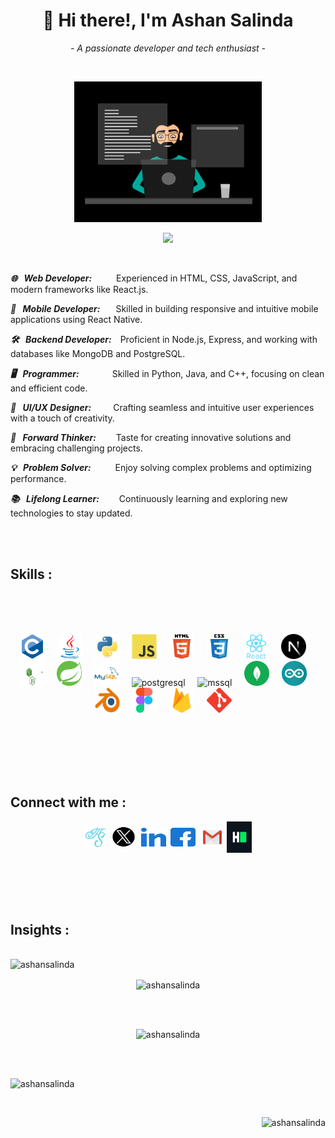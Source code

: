 <h1 align="center">👋 Hi there!, I'm Ashan Salinda</h1>
<p align="center"><i>- A passionate developer and tech enthusiast -</i></p><br>

<p align="center"><img src="images/coding.gif" alt="coding.gif" width="300px"/></p>


<p align="center">
    <img src="https://readme-typing-svg.herokuapp.com?font=Tourney&center=true&vCenter=true&color=2CFF00&size=75&pause=500&width=1280&height=80&lines=Web+Developer+;Mobile+Developer+;Backend+Developer+;Programmer+;UI/UX+Designer+;Forward+Thinker+;Problem+Solver+;Lifelong+Learner+"/>
</p><br>    


***🌐 &ensp;Web Developer:*** &ensp;&ensp;&ensp;&ensp;&ensp;Experienced in HTML, CSS, JavaScript, and modern frameworks like React.js.

***📱 &ensp;Mobile Developer:*** &ensp;&ensp;&ensp;Skilled in building responsive and intuitive mobile applications using React Native.

***🛠️ &ensp;Backend Developer:***&ensp;&ensp;Proficient in Node.js, Express, and working with databases like MongoDB and PostgreSQL.

***🖥️ &ensp;Programmer:*** &ensp;&ensp;&ensp;&ensp;&ensp;&ensp;&ensp;Skilled in Python, Java, and C++, focusing on clean and efficient code.

***🎨 &ensp;UI/UX Designer:***&ensp;&ensp;&ensp;&ensp;&ensp;Crafting seamless and intuitive user experiences with a touch of creativity.

***🚀 &ensp;Forward Thinker:*** &ensp;&ensp;&ensp;&ensp;Taste for creating innovative solutions and embracing challenging projects.

***💡 &ensp;Problem Solver:*** &ensp;&ensp;&ensp;&ensp;&ensp;Enjoy solving complex problems and optimizing performance.

***📚 &ensp;Lifelong Learner:*** &ensp;&ensp;&ensp;&ensp;Continuously learning and exploring new technologies to stay updated.

<br><br>

<h2 align="left">Skills :</h2><br><br>

<p align="left">         
     
</p><br>

<div align="center">
    <img src="images/c.svg" alt="C language" width="40" height="40">&nbsp;&nbsp;&nbsp;&nbsp;
    <img src="images/java.svg" alt="java" width="40" height="40">&nbsp;&nbsp;&nbsp;&nbsp;
    <img src="images/python.svg" alt="python" width="40" height="40">&nbsp;&nbsp;&nbsp;&nbsp;
    <img src="images/javascript.svg" alt="javascript" width="40" height="40">&nbsp;&nbsp;&nbsp;&nbsp;
    <img src="images/html5.svg" alt="html5" width="40" height="40">&nbsp;&nbsp;&nbsp;&nbsp;
    <img src="images/css3.svg" alt="css3" width="40" height="40">&nbsp;&nbsp;&nbsp;&nbsp;
    <img src="images/react.svg" alt="react" width="40" height="40">&nbsp;&nbsp;&nbsp;&nbsp;
    <img src="images/next.png" alt="next" width="40" height="40">&nbsp;&nbsp;&nbsp;&nbsp;
    <img src="images/node.png" alt="node" width="40" height="40">&nbsp;&nbsp;&nbsp;&nbsp;
    <img src="images/springio.svg" alt="spring" width="40" height="40">&nbsp;&nbsp;&nbsp;&nbsp;
    <img src="images/mysql.svg" alt="mysql" width="40" height="40">&nbsp;&nbsp;&nbsp;&nbsp;
    <img src="images/postgresql.svg" alt="postgresql" width="40" height="40">&nbsp;&nbsp;&nbsp;&nbsp;
    <img src="images/mssql.svg" alt="mssql" width="40" height="40">&nbsp;&nbsp;&nbsp;&nbsp;
    <img src="images/mongodb.svg" alt="mongodb" width="40" height="40">&nbsp;&nbsp;&nbsp;&nbsp;
    <img src="images/arduino.svg" alt="arduino" width="40" height="40">&nbsp;&nbsp;&nbsp;&nbsp;
    <img src="images/Blender.png" alt="blender" width="40" height="40">&nbsp;&nbsp;&nbsp;&nbsp;
    <img src="images/figma.svg" alt="figma" width="40" height="40">&nbsp;&nbsp;&nbsp;&nbsp;
    <img src="images/firebase.svg" alt="firebase" width="40" height="40">&nbsp;&nbsp;&nbsp;&nbsp;
    <img src="images/git.svg" alt="git" width="40" height="40">&nbsp;&nbsp;&nbsp;&nbsp;
</div><br>

<p align="right">
      
</p>

<br><br><br><br>

<h2>Connect with me :</h2>
<p align="center">
      <a href="https://ashansalinda.github.io/web" target="blank">
          <img align="center" src="images/ashan.png"
          alt="ashansalinda" height="35" width="35" /></a>&nbsp;
      <a href="https://twitter.com/ashansalinda5" target="blank">
          <img align="center" src="images/x.png"
          alt="twitter" height="35" width="40" /></a>&nbsp;
      <a href="https://linkedin.com/in/ashansalinda" target="blank">
          <img align="center" src="images/linked-in.svg"
          alt="linkedin" height="30" width="40" /></a>&nbsp;
      <a href="https://www.facebook.com/fb.ashansalinda" target="blank"> 
          <img align="center" src="images/facebook.svg"
          alt="facebook" height="30" width="40" /></a>&nbsp;&nbsp;
      <a href="mailto:ashansalinda5@gmail.com" target="blank">
          <img align="center" src="images/gmail.png"
          alt="gmail" height="30" width="30" /></a>&nbsp;
      <a href="https://www.hackerrank.com/ashansalinda" target="blank">
          <img align="center" src="images/hackerrank.svg"
          alt="hackerrank" height="50" width="40" /></a>
</p>      

<br><br><br><br>

<h2>Insights :</h2>
<br>
<img src="https://komarev.com/ghpvc/?username=ashansalinda&label=Profile%20views&color=0e75b6&style=flat" alt="ashansalinda" />

<p align="center"><img align="center" src="https://github-profile-trophy.vercel.app/?username=ashansalinda&theme=gruvbox" alt="ashansalinda" /></p><br><br>     
        
<p align="center"><img src="https://github-readme-stats.vercel.app/api/top-langs?username=ashansalinda&theme=transparent&show_icons=true&locale=en&layout=compact" alt="ashansalinda" /> </p><br><br>

<p align="left"><img src="https://github-readme-stats.vercel.app/api?username=ashansalinda&theme=transparent&show_icons=true&locale=en" alt="ashansalinda"/></p><br>

<p align="right"><img src="https://github-readme-streak-stats.herokuapp.com/?user=ashansalinda&theme=transparent" alt="ashansalinda" /></p>
